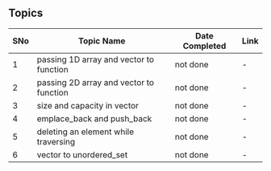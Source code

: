 ## Topics

SNo | Topic Name | Date Completed | Link |
----|------------|----------------|------|
1 | passing 1D array and vector to function | not done | - | 
2 | passing 2D array and vector to function | not done | - |
3 | size and capacity in vector | not done | - |
4 | emplace_back and push_back | not done | - |
5 | deleting an element while traversing | not done | - |
6 | vector to unordered_set | not done | - | 